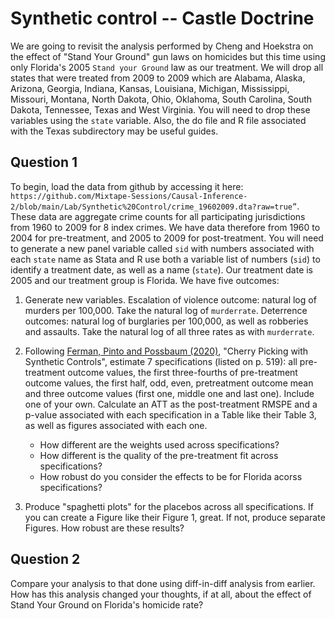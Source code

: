 # Synthetic control -- Castle Doctrine

We are going to revisit the analysis performed by Cheng and Hoekstra on the effect of "Stand Your Ground" gun laws on homicides but this time using only Florida's 2005 `Stand your Ground` law as our treatment.  We will drop all states that were treated from 2009 to 2009 which are Alabama, Alaska, Arizona, Georgia, Indiana, Kansas, Louisiana, Michigan, Mississippi, Missouri, Montana, North Dakota, Ohio, Oklahoma, South Carolina, South Dakota, Tennessee, Texas and West Virginia.  You will need to drop these variables using the `state` variable.  Also, the do file and R file associated with the Texas subdirectory may be useful guides.

## Question 1 

To begin, load the data from github by accessing it here: `https://github.com/Mixtape-Sessions/Causal-Inference-2/blob/main/Lab/Synthetic%20Control/crime_19602009.dta?raw=true”`. These data are aggregate crime counts for all participating jurisdictions from 1960 to 2009 for 8 index crimes.  We have data therefore from 1960 to 2004 for pre-treatment, and 2005 to 2009 for post-treatment.  You will need to generate a new panel variable called `sid` with numbers associated with each `state` name as Stata and R use both a variable list of numbers (`sid`) to identify a treatment date, as well as a name (`state`). Our treatment date is 2005 and our treatment group is Florida.  We have five outcomes:

1. Generate new variables. Escalation of violence outcome: natural log of murders per 100,000. Take the natural log of `murderrate`. Deterrence outcomes: natural log of burglaries per 100,000, as well as robberies and assaults. Take the natural log of all three rates as with `murderrate`. 

2. Following [Ferman, Pinto and Possbaum (2020)](https://onlinelibrary.wiley.com/doi/abs/10.1002/pam.22206), "Cherry Picking with Synthetic Controls", estimate 7 specifications (listed on p. 519): all pre-treatment outcome values, the first three-fourths of pre-treatment outcome values, the first half, odd, even, pretreatment outcome mean and three outcome values (first one, middle one and last one).  Include one of your own.  Calculate an ATT as the post-treatment RMSPE and a p-value associated with each specification in a Table like their Table 3, as well as figures associated with each one. 

   - How different are the weights used across specifications?
   - How different is the quality of the pre-treatment fit across specifications?
   - How robust do you consider the effects to be for Florida acorss specifications?

3. Produce "spaghetti plots" for the placebos across all specifications. If you can create a Figure like their Figure 1, great. If not, produce separate Figures.  How robust are these results?

## Question 2

Compare your analysis to that done using diff-in-diff analysis from earlier. How has this analysis changed your thoughts, if at all, about the effect of Stand Your Ground on Florida's homicide rate?  

